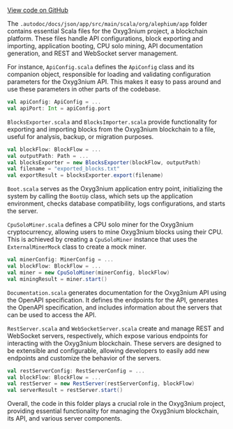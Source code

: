 [View code on GitHub](https://github.com/alephium/alephium/.autodoc/docs/json/app/src/main)

The `.autodoc/docs/json/app/src/main/scala/org/alephium/app` folder contains essential Scala files for the Oxyg3nium project, a blockchain platform. These files handle API configurations, block exporting and importing, application booting, CPU solo mining, API documentation generation, and REST and WebSocket server management.

For instance, `ApiConfig.scala` defines the `ApiConfig` class and its companion object, responsible for loading and validating configuration parameters for the Oxyg3nium API. This makes it easy to pass around and use these parameters in other parts of the codebase.

```scala
val apiConfig: ApiConfig = ...
val apiPort: Int = apiConfig.port
```

`BlocksExporter.scala` and `BlocksImporter.scala` provide functionality for exporting and importing blocks from the Oxyg3nium blockchain to a file, useful for analysis, backup, or migration purposes.

```scala
val blockFlow: BlockFlow = ...
val outputPath: Path = ...
val blocksExporter = new BlocksExporter(blockFlow, outputPath)
val filename = "exported_blocks.txt"
val exportResult = blocksExporter.export(filename)
```

`Boot.scala` serves as the Oxyg3nium application entry point, initializing the system by calling the `BootUp` class, which sets up the application environment, checks database compatibility, logs configurations, and starts the server.

`CpuSoloMiner.scala` defines a CPU solo miner for the Oxyg3nium cryptocurrency, allowing users to mine Oxyg3nium blocks using their CPU. This is achieved by creating a `CpuSoloMiner` instance that uses the `ExternalMinerMock` class to create a mock miner.

```scala
val minerConfig: MinerConfig = ...
val blockFlow: BlockFlow = ...
val miner = new CpuSoloMiner(minerConfig, blockFlow)
val miningResult = miner.start()
```

`Documentation.scala` generates documentation for the Oxyg3nium API using the OpenAPI specification. It defines the endpoints for the API, generates the OpenAPI specification, and includes information about the servers that can be used to access the API.

`RestServer.scala` and `WebSocketServer.scala` create and manage REST and WebSocket servers, respectively, which expose various endpoints for interacting with the Oxyg3nium blockchain. These servers are designed to be extensible and configurable, allowing developers to easily add new endpoints and customize the behavior of the servers.

```scala
val restServerConfig: RestServerConfig = ...
val blockFlow: BlockFlow = ...
val restServer = new RestServer(restServerConfig, blockFlow)
val serverResult = restServer.start()
```

Overall, the code in this folder plays a crucial role in the Oxyg3nium project, providing essential functionality for managing the Oxyg3nium blockchain, its API, and various server components.

